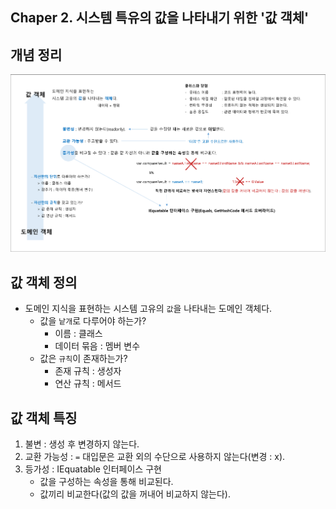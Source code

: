 ## Chaper 2. 시스템 특유의 값을 나타내기 위한 '값 객체'

## 개념 정리
![](./Ch02_Summary.png)

## 값 객체 정의
- 도메인 지식을 표현하는 시스템 고유의 `값`을 나타내는 도메인 객체다.
  - 값을 `낱개`로 다루어야 하는가?
    - 이름 : 클래스
    - 데이터 묶음 : 멤버 변수
  - 값은 `규칙`이 존재하는가?
    - 존재 규칙 : 생성자
    - 연산 규칙 : 메서드

## 값 객체 특징
1. 불변 : 생성 후 변경하지 않는다.
1. 교환 가능성 : `=` 대입문은 교환 외의 수단으로 사용하지 않는다(변경 : x).
1. 등가성 : IEquatable 인터페이스 구현
   - 값을 구성하는 속성을 통해 비교된다.
   - 값끼리 비교한다(값의 값을 꺼내어 비교하지 않는다).